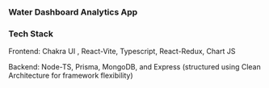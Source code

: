 ### Water Dashboard Analytics App

### Tech Stack
Frontend:
Chakra UI , React-Vite, Typescript, React-Redux, Chart JS

Backend:
Node-TS, Prisma, MongoDB, and Express (structured using Clean Architecture for framework flexibility)